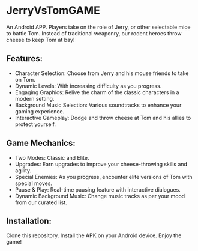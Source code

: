 # JerryVsTomGAME
An Android APP. Players take on the role of Jerry, or other selectable mice to battle Tom. Instead of traditional weaponry, our rodent heroes throw cheese to keep Tom at bay!

## Features:
- Character Selection: Choose from Jerry and his mouse friends to take on Tom.
- Dynamic Levels: With increasing difficulty as you progress.
- Engaging Graphics: Relive the charm of the classic characters in a modern setting.
- Background Music Selection: Various soundtracks to enhance your gaming experience.
- Interactive Gameplay: Dodge and throw cheese at Tom and his allies to protect yourself.

## Game Mechanics:
- Two Modes: Classic and Elite.
- Upgrades: Earn upgrades to improve your cheese-throwing skills and agility.
- Special Enemies: As you progress, encounter elite versions of Tom with special moves.
- Pause & Play: Real-time pausing feature with interactive dialogues.
- Dynamic Background Music: Change music tracks as per your mood from our curated list.

## Installation:
Clone this repository.
Install the APK on your Android device.
Enjoy the game!

